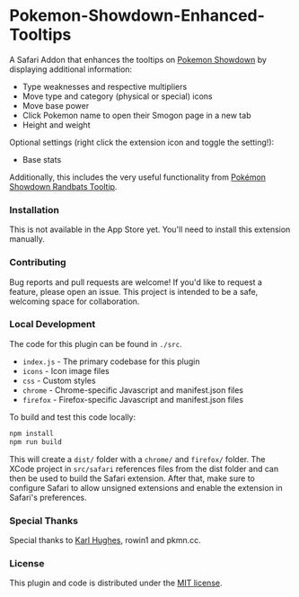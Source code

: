 # Pokemon-Showdown-Enhanced-Tooltips
A Safari Addon that enhances the tooltips on [Pokemon Showdown](http://play.pokemonshowdown.com/)  by displaying additional information:

- Type weaknesses and respective multipliers
- Move type and category (physical or special) icons
- Move base power
- Click Pokemon name to open their Smogon page in a new tab
- Height and weight

Optional settings (right click the extension icon and toggle the setting!):
- Base stats

Additionally, this includes the very useful functionality from [Pokémon Showdown Randbats Tooltip](https://www.smogon.com/forums/threads/pokémon-showdown-randbats-tooltip.3686306/).

### Installation
This is not available in the App Store yet. You'll need to install this extension manually.

### Contributing
Bug reports and pull requests are welcome!  If you'd like to request a feature, please open an issue.  This project is intended to be a safe, welcoming space for collaboration.

### Local Development
The code for this plugin can be found in `./src`.

- `index.js` - The primary codebase for this plugin
- `icons` - Icon image files
- `css` - Custom styles
- `chrome` - Chrome-specific Javascript and manifest.json files
- `firefox` - Firefox-specific Javascript and manifest.json files

To build and test this code locally:

```bash
npm install
npm run build
```

This will create a `dist/` folder with a `chrome/` and `firefox/` folder. The XCode project in `src/safari` references files from the dist folder and can then be used to build the Safari extension. After that, make sure to configure Safari to allow unsigned extensions and enable the extension in Safari's preferences.

### Special Thanks
Special thanks to [Karl Hughes](https://github.com/karllhughes), rowin1 and pkmn.cc.

### License
This plugin and code is distributed under the [MIT license](https://opensource.org/licenses/MIT).
